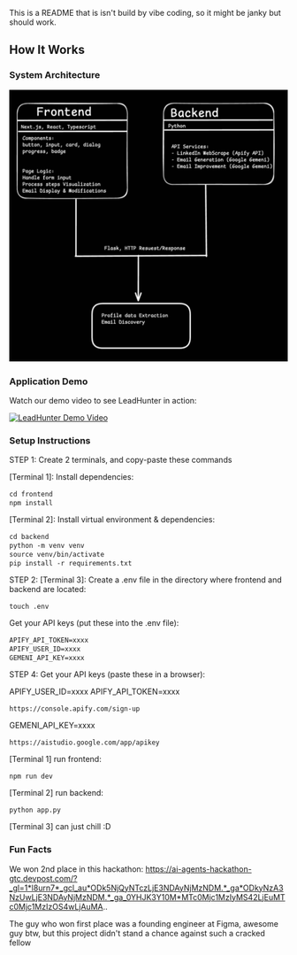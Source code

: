 This is a README that is isn't build by vibe coding, so it might be janky but should work.

## How It Works

### System Architecture
![LeadHunter Diagram](diagram.jpeg)

### Application Demo
Watch our demo video to see LeadHunter in action:

[![LeadHunter Demo Video](https://img.youtube.com/vi/zk4MY0r0eF0/0.jpg)](https://www.youtube.com/watch?v=zk4MY0r0eF0)

### Setup Instructions

STEP 1: Create 2 terminals, and copy-paste these commands

[Terminal 1]: Install dependencies:

    cd frontend
    npm install

[Terminal 2]: Install virtual environment & dependencies:

    cd backend
    python -m venv venv
    source venv/bin/activate
    pip install -r requirements.txt

STEP 2: 
[Terminal 3]: Create a .env file in the directory where frontend and backend are located:

    touch .env
    
Get your API keys (put these into the .env file):

    APIFY_API_TOKEN=xxxx
    APIFY_USER_ID=xxxx
    GEMENI_API_KEY=xxxx


STEP 4: Get your API keys (paste these in a browser):

APIFY_USER_ID=xxxx
APIFY_API_TOKEN=xxxx

    https://console.apify.com/sign-up

GEMENI_API_KEY=xxxx

    https://aistudio.google.com/app/apikey
    
    

[Terminal 1] run frontend:

    npm run dev

[Terminal 2] run backend:

    python app.py

[Terminal 3] can just chill :D
    

### Fun Facts

We won 2nd place in this hackathon:
https://ai-agents-hackathon-gtc.devpost.com/?_gl=1*l8urn7*_gcl_au*ODk5NjQyNTczLjE3NDAyNjMzNDM.*_ga*ODkyNzA3NzUwLjE3NDAyNjMzNDM.*_ga_0YHJK3Y10M*MTc0Mjc1MzIyMS42LjEuMTc0Mjc1MzIzOS4wLjAuMA..

The guy who won first place was a founding engineer at Figma, awesome guy btw, but this project didn't stand a chance against such a cracked fellow
